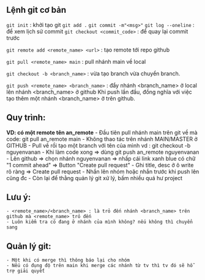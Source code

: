 ## Lệnh git cơ bản
`git init` : khởi tạo git
`git add .`
`git commit -m"<msg>"`
`git log --oneline` : để xem lịch sử commit
`git checkout <commit_code>` : để quay lại commit trước

`git remote add <remote_name> <url>` : tạo remote tới repo github

`git pull <remote_name> main` : pull nhánh main về local

`git checkout -b <branch_name>` : vừa tạo branch vừa chuyển branch.



`git push <remote_name> <branch_name>` : 
	đẩy nhánh <branch_name> ở local lên nhánh <branch_name> ở github
	Khi push lần đầu, đồng nghĩa với việc tạo thêm một nhánh <branch_name> ở trên github.


## Quy trình: 
**VD: có một remote tên an_remote**
	- Đầu tiên pull nhánh main trên git về mà code: git pull an_remote main
	- Không thao tác trên nhánh MAIN/MASTER ở GITHUB
	- Pull về rồi tạo một branch với tên của mình vd : git checkout -b nguyenvanan
	- Khi làm code xong => dùng git push an_remote nguyenvanan
	- Lên github => chọn nhánh nguyenvanan => nhấp cái link xanh blue có chữ "1 commit ahead" => Button "Create pull request"
	- Ghi title, desc ở ô write rõ ràng => Create pull request
	- Nhắn lên nhóm hoặc nhắn trước khi push lên cũng đc
	- Còn lại để thằng quản lý git xử lý, bấm nhiều quá hư project

## Lưu ý:
	- <remote_name>/<branch_name> : là trỏ đến nhánh <branch_name> trên github mà <remote_name> trỏ đến
	- Luôn kiểm tra có đang ở nhánh của mình không? nếu không thì chuyển sang

## Quản lý git:
	- Một khi có merge thì thông báo lại cho nhóm
	- Nếu có đụng độ trên main khi merge các nhánh từ tv thì tv đó sẽ hỗ trợ giải quyết
